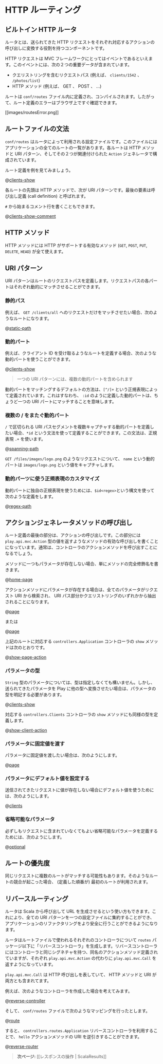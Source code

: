 <!--- Copyright (C) 2009-2013 Typesafe Inc. <http://www.typesafe.com> -->
<!--
# HTTP routing
-->
# HTTP ルーティング

<!--
## The built-in HTTP router
-->
## ビルトイン HTTP ルータ

<!--
The router is the component in charge of translating each incoming HTTP request to an Action.
-->
ルータとは、送られてきた HTTP リクエストをそれぞれ対応するアクションの呼び出しに変換する役割を持つコンポーネントです。

<!--
An HTTP request is seen as an event by the MVC framework. This event contains two major pieces of information:
-->
HTTP リクエストは MVC フレームワークにとってはイベントであるといえます。このイベントには、次の２つの重要データが含まれています。

<!--
- the request path (e.g. `/clients/1542`, `/photos/list`), including the query string
- the HTTP method (e.g. GET, POST, …).
-->
- クエリストリングを含むリクエストパス (例えば、 `clients/1542` 、 `/photos/list`) 
- HTTP メソッド (例えば、 GET 、 POST 、 …)

<!--
Routes are defined in the `conf/routes` file, which is compiled. This means that you’ll see route errors directly in your browser:
-->
ルートは `conf/routes` ファイル内に定義され、コンパイルされます。したがって、ルート定義のエラーはブラウザ上ですぐ確認できます。

[[images/routesError.png]]

<!--
## The routes file syntax
-->
## ルートファイルの文法

<!--
`conf/routes` is the configuration file used by the router. This file lists all of the routes needed by the application. Each route consists of an HTTP method and URI pattern, both associated with a call to an `Action` generator.
-->
`conf/routes` はルータによって利用される設定ファイルです。このファイルにはアプリケーションの全てのルートの一覧があります。各ルートは HTTP メソッドと URI パターン、そしてその２つが関連付けられた `Action` ジェネレータで構成されています。

<!--
Let’s see what a route definition looks like:
-->
ルート定義を例を見てみましょう。

@[clients-show](code/scalaguide.http.routing.routes)

<!--
Each route starts with the HTTP method, followed by the URI pattern. The last element is the call definition.
-->
各ルートの先頭は HTTP メソッドで、次が URI パターンです。最後の要素は呼び出し定義 (call definition) と呼ばれます。

<!--
You can also add comments to the route file, with the `#` character.
-->
`#` から始まるコメント行を書くこともできます。

@[clients-show-comment](code/scalaguide.http.routing.routes)

<!--
## The HTTP method
-->
## HTTP メソッド

<!--
The HTTP method can be any of the valid methods supported by HTTP (`GET`, `POST`, `PUT`, `DELETE`, `HEAD`).
-->
HTTP メソッドには HTTP がサポートする有効なメソッド (`GET`, `POST`, `PUT`, `DELETE`, `HEAD`) が全て使えます。

<!--
## The URI pattern
-->
## URI パターン

<!--
The URI pattern defines the route’s request path. Parts of the request path can be dynamic.
-->
URI パターンはルートのリクエストパスを定義します。リクエストパスの各パートはそれぞれ動的にマッチさせることができます。

<!--
### Static path
-->
### 静的パス

<!--
For example, to exactly match incoming `GET /clients/all` requests, you can define this route:
-->
例えば、 `GET /clients/all` へのリクエストだけをマッチさせたい場合、次のようなルートになります。

@[static-path](code/scalaguide.http.routing.routes)

<!--
### Dynamic parts 
-->
### 動的パート

<!--
If you want to define a route that retrieves a client by ID, you’ll need to add a dynamic part:
-->
例えば、クライアント ID を受け取るようなルートを定義する場合、次のような動的パートを使うことができます。

@[clients-show](code/scalaguide.http.routing.routes)

<!--
> Note that a URI pattern may have more than one dynamic part.
-->
> 一つの URI パターンには、複数の動的パートを含められます

<!--
The default matching strategy for a dynamic part is defined by the regular expression `[^/]+`, meaning that any dynamic part defined as `:id` will match exactly one URI part.
-->
動的パートをマッチングするデフォルトの方法は、`[^/]+` という正規表現によって定義されています。これはすなわち、 `:id` のように定義した動的パートは、ちょうど一つの URI パートにマッチすることを意味します。

<!--
### Dynamic parts spanning several /
-->
### 複数の / をまたぐ動的パート

<!--
If you want a dynamic part to capture more than one URI path segment, separated by forward slashes, you can define a dynamic part using the `*id` syntax, which uses the `.+` regular expression:
-->
`/` で区切られる URI パスセグメントを複数キャプチャする動的パートを定義したい場合、`*id` という文法を使って定義することができます。この文法は、正規表現 `.+` を使います。

@[spanning-path](code/scalaguide.http.routing.routes)

<!--
Here for a request like `GET /files/images/logo.png`, the `name` dynamic part will capture the `images/logo.png` value.
-->
`GET /files/images/logo.png` のようなリクエストについて、 `name` という動的パートは `images/logo.png` という値をキャプチャします。

<!--
### Dynamic parts with custom regular expressions
-->
### 動的パーツに使う正規表現のカスタマイズ

<!--
You can also define your own regular expression for the dynamic part, using the `$id<regex>` syntax:
-->
動的パートに独自の正規表現を使うためには、`$id<regex>`という構文を使って次のような定義をします。
    
@[regex-path](code/scalaguide.http.routing.routes)

<!--
## Call to the Action generator method
-->
## アクションジェネレータメソッドの呼び出し

<!--
The last part of a route definition is the call. This part must define a valid call to a method returning a `play.api.mvc.Action` value, which will typically be a controller action method.
-->
ルート定義の最後の部分は、アクションの呼び出しです。この部分には `play.api.mvc.Action` 型の値を返すようなメソッドの有効な呼び出しを書くことになっています。通常は、コントローラのアクションメソッドを呼び出すことになるでしょう。

<!--
If the method does not define any parameters, just give the fully-qualified method name:
-->
メソッドに一つもパラメータが存在しない場合、単にメソッドの完全修飾名を書きます。

@[home-page](code/scalaguide.http.routing.routes)

<!--
If the action method defines some parameters, all these parameter values will be searched for in the request URI, either extracted from the URI path itself, or from the query string.
-->
アクションメソッドにパラメータが存在する場合は、全てのパラメータがリクエスト URI から検索され、 URI パス部分かクエリストリングのいずれかから抽出されることになります。

@[page](code/scalaguide.http.routing.routes)

<!--
Or:
-->
または

@[page](code/scalaguide.http.routing.query.routes)

<!--
Here is the corresponding, `show` method definition in the `controllers.Application` controller:
-->
上記のルートに対応する `controllers.Application` コントローラの `show` メソッドは次のとおりです。

@[show-page-action](code/ScalaRouting.scala)

<!--
### Parameter types
-->
### パラメータの型

<!--
For parameters of type `String`, typing the parameter is optional. If you want Play to transform the incoming parameter into a specific Scala type, you can explicitly type the parameter:
-->
`String` 型のパラメータについては、型は指定しなくても構いません。しかし、送られてきたパラメータを Play に他の型へ変換させたい場合は、パラメータの型を明記する必要があります。

@[clients-show](code/scalaguide.http.routing.routes)

<!--
And do the same on the corresponding `show` method definition in the `controllers.Clients` controller:
-->
対応する `controllers.Clients` コントローラの `show` メソッドにも同様の型を定義します。

@[show-client-action](code/ScalaRouting.scala)

<!--
### Parameters with fixed values
-->
### パラメータに固定値を渡す

<!--
Sometimes you’ll want to use a fixed value for a parameter:
-->
パラメータに固定値を渡したい場合は、次のようにします。

@[page](code/scalaguide.http.routing.fixed.routes)

<!--
### Parameters with default values
-->
### パラメータにデフォルト値を設定する

<!--
You can also provide a default value that will be used if no value is found in the incoming request:
-->
送信されてきたリクエストに値が存在しない場合にデフォルト値を使うためには、次のようにします。

@[clients](code/scalaguide.http.routing.defaultvalue.routes)

<!--
### Optional parameters
-->
### 省略可能なパラメータ

<!--
You can also specify an optional parameter that does not need to be present in all requests:
-->
必ずしもリクエストに含まれていなくてもよい省略可能なパラメータを定義するためには、次のようにします。

@[optional](code/scalaguide.http.routing.routes)

<!--
## Routing priority
-->
## ルートの優先度

<!--
Many routes can match the same request. If there is a conflict, the first route (in declaration order) is used.
-->
同じリクエストに複数のルートがマッチする可能性もあります。そのようなルートの競合が起こった場合、 (定義した順番が) 最初のルートが利用されます。

<!--
## Reverse routing
-->
## リバースルーティング

<!--
The router can also be used to generate a URL from within a Scala call. This makes it possible to centralize all your URI patterns in a single configuration file, so you can be more confident when refactoring your application.
-->
ルータは Scala から呼び出して URL を生成させるという使い方もできます。これにより、全ての URI パターンを一つの設定ファイルに集約することができ、アプリケーションのリファクタリングをより安全に行うことができるようになります。

<!--
For each controller used in the routes file, the router will generate a ‘reverse controller’ in the `routes` package, having the same action methods, with the same signature, but returning a `play.api.mvc.Call` instead of a `play.api.mvc.Action`. 
-->
ルータはルートファイルで使われるそれぞれのコントローラについて `routes` パッケージ以下に「リバースコントローラ」を生成します。リバースコントローラにはコントローラと同じシグネチャを持つ、同名のアクションメソッド定義されていますが、それぞれ `play.api.mvc.Action` の代わりに `play.api.mvc.Call` を返すようになっています。

<!--
The `play.api.mvc.Call` defines an HTTP call, and provides both the HTTP method and the URI.
-->
`play.api.mvc.Call` は HTTP 呼び出しを表していて、 HTTP メソッドと URI が両方とも含まれてます。

<!--
For example, if you create a controller like:
-->
例えば、次のようなコントローラを作成した場合を考えてみます。

@[reverse-controller](code/ScalaRouting.scala)

<!--
And if you map it in the `conf/routes` file:
-->
そして、 `conf/routes` ファイルで次のようなマッピングを行ったとします。

@[route](code/scalaguide.http.routing.reverse.routes)

<!--
You can then reverse the URL to the `hello` action method, by using the `controllers.routes.Application` reverse controller:
-->
すると、 `controllers.routes.Application` リバースコントローラを利用することで、 `hello` アクションメソッドの URI を逆引きすることができます。

@[reverse-router](code/ScalaRouting.scala)

<!--
> **Next:** [[Manipulating results | ScalaResults]]
-->
> **次ページ:** [[レスポンスの操作 | ScalaResults]]
